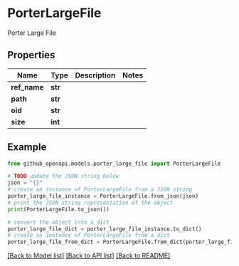 # PorterLargeFile

Porter Large File

## Properties

Name | Type | Description | Notes
------------ | ------------- | ------------- | -------------
**ref_name** | **str** |  | 
**path** | **str** |  | 
**oid** | **str** |  | 
**size** | **int** |  | 

## Example

```python
from github_openapi.models.porter_large_file import PorterLargeFile

# TODO update the JSON string below
json = "{}"
# create an instance of PorterLargeFile from a JSON string
porter_large_file_instance = PorterLargeFile.from_json(json)
# print the JSON string representation of the object
print(PorterLargeFile.to_json())

# convert the object into a dict
porter_large_file_dict = porter_large_file_instance.to_dict()
# create an instance of PorterLargeFile from a dict
porter_large_file_from_dict = PorterLargeFile.from_dict(porter_large_file_dict)
```
[[Back to Model list]](../README.md#documentation-for-models) [[Back to API list]](../README.md#documentation-for-api-endpoints) [[Back to README]](../README.md)


